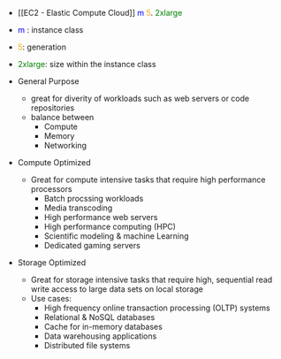 - [[EC2 - Elastic Compute Cloud]]
<font color="blue"> m</font><font color="orange"> 5</font>. <font color="green"> 2xlarge</font>
- <font color="blue"> m</font> : instance class
- <font color="orange"> 5</font>: generation
- <font color="green"> 2xlarge</font>: size within the instance class

- General Purpose
	- great for diverity of workloads such as web servers or code repositories
	- balance between
		- Compute
		- Memory
		- Networking
- Compute Optimized
	- Great for compute intensive tasks that require high performance processors
		- Batch procssing workloads
		- Media transcoding
		- High performance web servers
		- High performance computing (HPC)
		- Scientific modeling & machine Learning
		- Dedicated gaming servers
- Storage Optimized
	- Great for storage intensive tasks that require high, sequential read write access to large data sets on local storage
	- Use cases:
		- High frequency online transaction processing (OLTP) systems
		- Relational & NoSQL databases
		- Cache for in-memory databases
		- Data warehousing applications
		- Distributed file systems